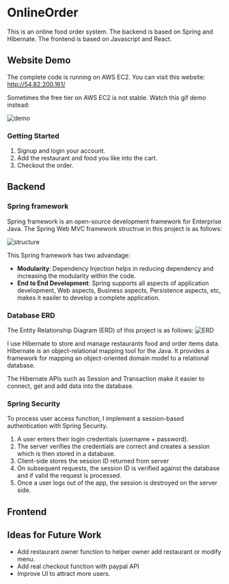 

# OnlineOrder
This is an online food order system. The backend is based on Spring and Hibernate. The frontend is based on Javascript and React. 

## Website Demo 
The complete code is running on AWS EC2. You can visit this website: http://54.82.200.161/ 

Sometimes the free tier on AWS EC2 is not stable. Watch this gif demo instead:

![demo](https://github.com/oliver1112/OnlineOrder/blob/main/assets/onlineorder-demo.gif)
### Getting Started
1. Signup and login your account.
2. Add the restaurant and food you like into the cart.
3. Checkout the order.


## Backend
### Spring framework
Spring framework is an open-source development framework for Enterprise Java. The Spring Web MVC framework  structrue in this project is as follows:


![structure](https://github.com/oliver1112/OnlineOrder/blob/main/assets/project%20structure.png)


This Spring framework has two advandage:
- **Modularity**: Dependency Injection helps in reducing dependency and increasing the modularity within the code.
- **End to End Development**:  Spring supports all aspects of application development, Web aspects, Business aspects, Persistence aspects, etc, makes it easiler to develop a complete application.


### Database ERD
The Entity Relationship Diagram (ERD) of this project is as follows:
![ERD](https://github.com/oliver1112/OnlineOrder/blob/main/assets/erd.png)

I use Hibernate to store and manage restaurants food and order items data. Hibernate is an object-relational mapping tool for the Java. It provides a framework for mapping an object-oriented domain model to a relational database.

The Hibernate APIs such as Session and Transaction make it easier to connect, get and add data into the database.


### Spring Security
To process user access function, I implement a session-based authentication with Spring Security.
1. A user enters their login credentials (username + password).
2. The server verifies the credentials are correct and creates a session which is then stored in a database.
3. Client-side stores the session ID returned from server
4. On subsequent requests, the session ID is verified against the database and if valid the request is processed.
5. Once a user logs out of the app, the session is destroyed on the server side.


## Frontend

## Ideas for Future Work
- Add restaurant owner function to helper owner add restaurant or modify menu.
- Add real checkout function with paypal API
- Improve UI to attract more users.
